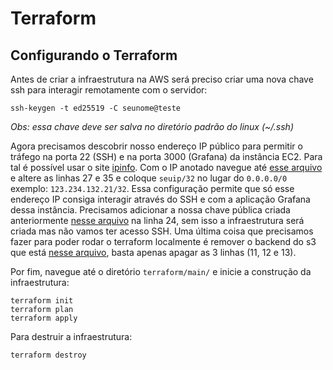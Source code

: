 # Terraform

## Configurando o Terraform

Antes de criar a infraestrutura na AWS será preciso criar uma nova chave ssh para interagir remotamente com o servidor:

```
ssh-keygen -t ed25519 -C seunome@teste
```

_Obs: essa chave deve ser salva no diretório padrão do linux (~/.ssh)_

Agora precisamos descobrir nosso endereço IP público para permitir o tráfego na porta 22 (SSH) e na porta 3000 (Grafana) da instância EC2. Para tal é possível usar o site [ipinfo](https://ipinfo.io). Com o IP anotado navegue até [esse arquivo](./modules/security_group/main.tf) e altere as linhas 27 e 35 e coloque `seuip/32` no lugar do `0.0.0.0/0` exemplo: `123.234.132.21/32`. Essa configuração permite que só esse endereço IP consiga interagir através do SSH e com a aplicação Grafana dessa instância. Precisamos adicionar a nossa chave pública criada anteriormente [nesse arquivo](./modules/ec2/variables.tf) na linha 24, sem isso a infraestrutura será criada mas não vamos ter acesso SSH. Uma última coisa que precisamos fazer para poder rodar o terraform localmente é remover o backend do s3 que está [nesse arquivo](./versions.tf), basta apenas apagar as 3 linhas (11, 12 e 13).

Por fim, navegue até o diretório `terraform/main/` e inicie a construção da infraestrutura:

```
terraform init
terraform plan
terraform apply
```

Para destruir a infraestrutura:
```
terraform destroy
```
